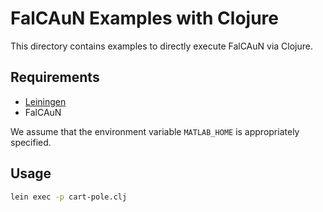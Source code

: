 FalCAuN Examples with Clojure
=============================

This directory contains examples to directly execute FalCAuN via Clojure. 

Requirements
------------

- [Leiningen](https://leiningen.org/)
- FalCAuN

We assume that the environment variable `MATLAB_HOME` is appropriately specified.

Usage
-----

```sh
lein exec -p cart-pole.clj
```
